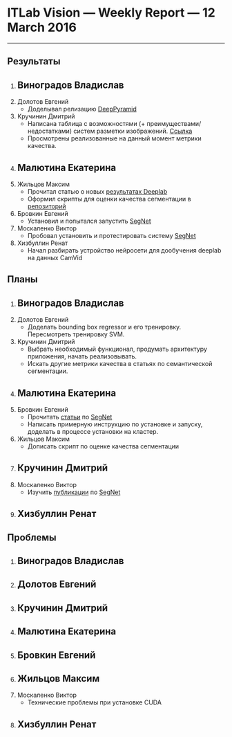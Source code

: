 ﻿# ITLab Vision — Weekly Report — 12 March 2016

----------------

## Результаты
  1. Виноградов Владислав
     - 
  1. Долотов Евгений
     - Доделывал релизацию [DeepPyramid](https://github.com/DolotovEvgeniy/face-detection-model/tree/improve/deep_pyramid)
  1. Кручинин Дмитрий
     - Написана таблица с возможностями (+ преимуществами/недостатками) систем разметки изображений. 
     [Ссылка](https://docs.google.com/spreadsheets/d/1MorGyij2Q-um5sfN8BJ6Y2kp88Tr-8wsVXnVpblcBuQ/edit)
     - Просмотрены реализованные на данный момент метрики качества.
  1. Малютина Екатерина
     -
  1. Жильцов Максим
     - Прочитал статью о новых [результатах Deeplab](http://arxiv.org/pdf/1511.03339v1.pdf)
     - Оформил скрипты для оценки качества сегментации в [репозиторий](https://github.com/ITLab-Vision/semseg/pull/8)
  1. Бровкин Евгений
     - Установил и попытался запустить [SegNet](http://mi.eng.cam.ac.uk/projects/segnet/)
  1. Москаленко Виктор
     - Пробовал установить и протестировать систему [SegNet](http://mi.eng.cam.ac.uk/projects/segnet/)
  1. Хизбуллин Ренат
     - Начал разбирать устройство нейросети для дообучения deeplab на данных CamVid

## Планы
  1. Виноградов Владислав
     -
  1. Долотов Евгений
     - Доделать bounding box regressor и его тренировку. Пересмотреть тренировку SVM. 
  1. Кручинин Дмитрий
     - Выбрать необходимый функционал, продумать архитектуру приложения, начать реализовывать.
     - Искать другие метрики качества в статьях по семантической сегментации.
  1. Малютина Екатерина
     -
  1. Бровкин Евгений
     - Прочитать [статьи](http://mi.eng.cam.ac.uk/projects/segnet/#publication) по [SegNet](http://mi.eng.cam.ac.uk/projects/segnet/)
     - Написать примерную инструкцию по установке и запуску, доделать в процессе установки на кластер.
  1. Жильцов Максим
     - Дописать скрипт по оценке качества сегментации
  1. Кручинин Дмитрий
     -
  1. Москаленко Виктор
     - Изучить [публикации](http://mi.eng.cam.ac.uk/projects/segnet/#publication) по [SegNet](http://mi.eng.cam.ac.uk/projects/segnet/)
  1. Хизбуллин Ренат
     -

## Проблемы
  1. Виноградов Владислав
     -
  1. Долотов Евгений
     -
  1. Кручинин Дмитрий
     -
  1. Малютина Екатерина
     -
  1. Бровкин Евгений
     -
  1. Жильцов Максим
     -
  1. Москаленко Виктор
     - Технические проблемы при установке CUDA
  1. Хизбуллин Ренат
     -
